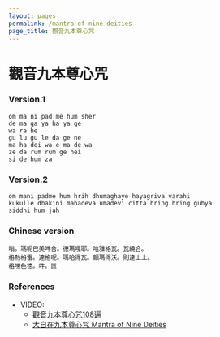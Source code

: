 ```yaml
---
layout: pages
permalink: /mantra-of-nine-deities
page_title: 觀音九本尊心咒
---
```


# 觀音九本尊心咒

### Version.1

```
om ma ni pad me hum sher
de ma ga ya ha ya ge
wa ra he
gu lu gu le da ge ne
ma ha dei wa e ma de wa
ze da rum rum ge hei
si de hum za
```

### Version.2

```
om mani padme hum hrih dhumaghaye hayagriva varahi
kukulle dhakini mahadeva umadevi citta hring hring guhya
siddhi hum jah
```

### Chinese version

```
嗡。瑪呢巴美吽舍。德瑪嘎耶。哈雅格瓦。瓦繞合。
格熱格雷。達格呢。瑪哈得瓦。額瑪得沃。則達上上。
格嘿色德。吽。匝
```

### References

- VIDEO:
  - [觀音九本尊心咒108遍](https://www.youtube.com/watch?v=5skQokNUsyc)
  - [大自在九本尊心咒 Mantra of Nine Deities](https://www.youtube.com/watch?v=pG1qGQ6J2L8)
